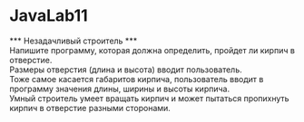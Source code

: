 # JavaLab11

*** Незадачливый строитель ***  
Напишите программу, которая должна определить, пройдет ли кирпич в отверстие.   
Размеры отверстия (длина и высота) вводит пользователь.   
Тоже самое касается габаритов кирпича, пользователь вводит в программу значения длины, ширины и высоты кирпича.   
Умный строитель умеет вращать кирпич и может пытаться пропихнуть кирпич в отверстие разными сторонами.  


